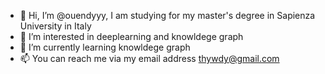 - 👋 Hi, I’m @ouendyyy, I am studying for my master's degree in Sapienza University in Italy
- 👀 I’m interested in deeplearning and knowldege graph
- 🌱 I’m currently learning knowldege graph
- 📫 You can reach me via my email address thywdy@gmail.com 

<!---
ouendyyy/ouendyyy is a ✨ special ✨ repository because its `README.md` (this file) appears on your GitHub profile.
You can click the Preview link to take a look at your changes.
--->
